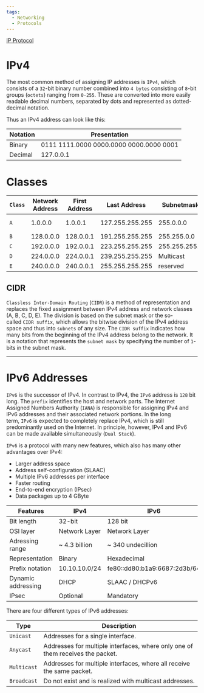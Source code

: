 ```yaml
---
tags:
  - Networking
  - Protocols
---
```


[IP Protocol](https://tools.ietf.org/html/rfc791)
# IPv4

The most common method of assigning IP addresses is `IPv4`, which consists of a `32`-bit binary number combined into `4 bytes` consisting of `8`-bit groups (`octets`) ranging from `0-255`. These are converted into more easily readable decimal numbers, separated by dots and represented as dotted-decimal notation.

Thus an IPv4 address can look like this:

| **Notation** | **Presentation**                        |
| ------------ | --------------------------------------- |
| Binary       | 0111 1111.0000 0000.0000 0000.0000 0001 |
| Decimal      | 127.0.0.1                               |
# Classes

|**`Class`**|**Network Address**|**First Address**|**Last Address**|**Subnetmask**|**CIDR**|**Subnets**|**IPs**|
|---|---|---|---|---|---|---|---|
|`A`|1.0.0.0|1.0.0.1|127.255.255.255|255.0.0.0|/8|127|16,777,214 + 2|
|`B`|128.0.0.0|128.0.0.1|191.255.255.255|255.255.0.0|/16|16,384|65,534 + 2|
|`C`|192.0.0.0|192.0.0.1|223.255.255.255|255.255.255.0|/24|2,097,152|254 + 2|
|`D`|224.0.0.0|224.0.0.1|239.255.255.255|Multicast|Multicast|Multicast|Multicast|
|`E`|240.0.0.0|240.0.0.1|255.255.255.255|reserved|reserved|reserved|reserved|


## CIDR

`Classless Inter-Domain Routing` (`CIDR`) is a method of representation and replaces the fixed assignment between IPv4 address and network classes (A, B, C, D, E). The division is based on the subnet mask or the so-called `CIDR suffix`, which allows the bitwise division of the IPv4 address space and thus into `subnets` of any size. The `CIDR suffix` indicates how many bits from the beginning of the IPv4 address belong to the network. It is a notation that represents the `subnet mask` by specifying the number of `1`-bits in the subnet mask.

---
# IPv6 Addresses

`IPv6` is the successor of IPv4. In contrast to IPv4, the `IPv6` address is `128` bit long. The `prefix` identifies the host and network parts. The Internet Assigned Numbers Authority (`IANA`) is responsible for assigning IPv4 and IPv6 addresses and their associated network portions. In the long term, `IPv6` is expected to completely replace IPv4, which is still predominantly used on the Internet. In principle, however, IPv4 and IPv6 can be made available simultaneously (`Dual Stack`).

`IPv6` is a protocol with many new features, which also has many other advantages over IPv4:

- Larger address space
- Address self-configuration (SLAAC)
- Multiple IPv6 addresses per interface
- Faster routing
- End-to-end encryption (IPsec)
- Data packages up to 4 GByte

|**Features**|**IPv4**|**IPv6**|
|---|---|---|
|Bit length|32-bit|128 bit|
|OSI layer|Network Layer|Network Layer|
|Adressing range|~ 4.3 billion|~ 340 undecillion|
|Representation|Binary|Hexadecimal|
|Prefix notation|10.10.10.0/24|fe80::dd80:b1a9:6687:2d3b/64|
|Dynamic addressing|DHCP|SLAAC / DHCPv6|
|IPsec|Optional|Mandatory|
There are four different types of IPv6 addresses:

|**Type**|**Description**|
|---|---|
|`Unicast`|Addresses for a single interface.|
|`Anycast`|Addresses for multiple interfaces, where only one of them receives the packet.|
|`Multicast`|Addresses for multiple interfaces, where all receive the same packet.|
|`Broadcast`|Do not exist and is realized with multicast addresses.|